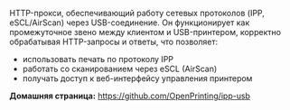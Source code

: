 HTTP-прокси, обеспечивающий работу сетевых протоколов (IPP, eSCL/AirScan) через USB-соединение.
Он функционирует как промежуточное звено между клиентом и USB-принтером, корректно обрабатывая HTTP-запросы и ответы, что позволяет:

* использовать печать по протоколу IPP
* работать со сканированием через eSCL (AirScan)
* получать доступ к веб-интерфейсу управления принтером

**Домашняя страница:** <https://github.com/OpenPrinting/ipp-usb>
